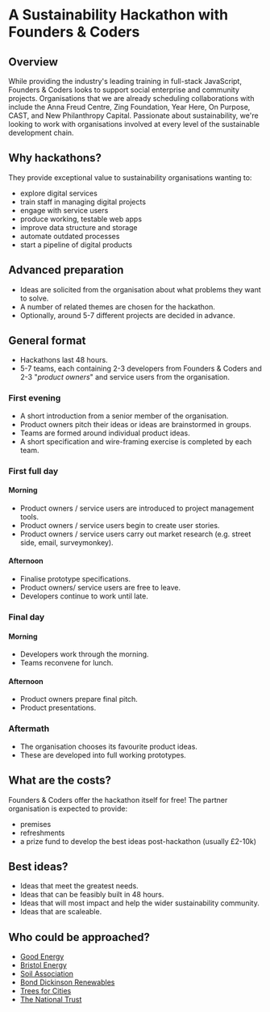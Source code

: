 # A Sustainability Hackathon with Founders & Coders

## Overview
While providing the industry's leading training in full-stack JavaScript, Founders & Coders looks to support social enterprise and community projects. Organisations that we are already scheduling collaborations with include the Anna Freud Centre, Zing Foundation, Year Here, On Purpose, CAST, and New Philanthropy Capital. Passionate about sustainability, we're looking to work with organisations involved at every level of the sustainable development chain.

## Why hackathons?
They provide exceptional value to sustainability organisations wanting to:
* explore digital services
* train staff in managing digital projects
* engage with service users
* produce working, testable web apps
* improve data structure and storage
* automate outdated processes
* start a pipeline of digital products

## Advanced preparation
* Ideas are solicited from the organisation about what problems they want to solve.
* A number of related themes are chosen for the hackathon.
* Optionally, around 5-7 different projects are decided in advance.

## General format
* Hackathons last 48 hours.
* 5-7 teams, each containing 2-3 developers from Founders & Coders and 2-3 "*product owners*" and service users from the organisation.

### First evening
* A short introduction from a senior member of the organisation.
* Product owners pitch their ideas or ideas are brainstormed in groups.
* Teams are formed around individual product ideas.
* A short specification and wire-framing exercise is completed by each team.

### First full day

#### Morning
* Product owners / service users are introduced to project management tools.
* Product owners / service users begin to create user stories.
* Product owners / service users carry out market research (e.g. street side, email, surveymonkey).

#### Afternoon
* Finalise prototype specifications.
* Product owners/ service users are free to leave.
* Developers continue to work until late.

### Final day

#### Morning

* Developers work through the morning.
* Teams reconvene for lunch.

#### Afternoon

* Product owners prepare final pitch.
* Product presentations.

### Aftermath

* The organisation chooses its favourite product ideas.
* These are developed into full working prototypes.

## What are the costs?
Founders & Coders offer the hackathon itself for free! The partner organisation is expected to provide:
* premises
* refreshments
* a prize fund to develop the best ideas post-hackathon (usually £2-10k)

## Best ideas?
* Ideas that meet the greatest needs.
* Ideas that can be feasibly built in 48 hours.
* Ideas that will most impact and help the wider sustainability community.
* Ideas that are scaleable.

## Who could be approached?
* [Good Energy](http://www.goodenergy.co.uk/)
* [Bristol Energy](https://bristol-energy.co.uk/)
* [Soil Association](http://www.soilassociation.org/)
* [Bond Dickinson Renewables](http://www.bonddickinson.com/expertise/sectors/energy-and-natural-resources/power-and-renewables)
* [Trees for Cities](http://www.treesforcities.org/)
* [The National Trust](https://www.nationaltrust.org.uk/)
